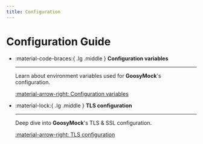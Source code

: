 ```yaml
---
title: Configuration
---
```


# Configuration Guide

<div class="cards cols-2" markdown>

-   :material-code-braces:{ .lg .middle } **Configuration variables**
    
    ---
    
    Learn about environment variables used for **GoosyMock**'s configuration.

    [:material-arrow-right: Configuration variables](vars.md)

-   :material-lock:{ .lg .middle } **TLS configuration**
    
    ---
    
    Deep dive into **GoosyMock**'s TLS & SSL configuration.

    [:material-arrow-right: TLS configuration](tls.md)

</div>
